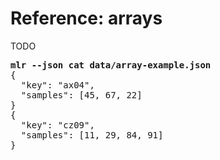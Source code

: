 <!---  PLEASE DO NOT EDIT DIRECTLY. EDIT THE .md.in FILE PLEASE. --->
# Reference: arrays

TODO

<pre>
<b>mlr --json cat data/array-example.json</b>
{
  "key": "ax04",
  "samples": [45, 67, 22]
}
{
  "key": "cz09",
  "samples": [11, 29, 84, 91]
}
</pre>
